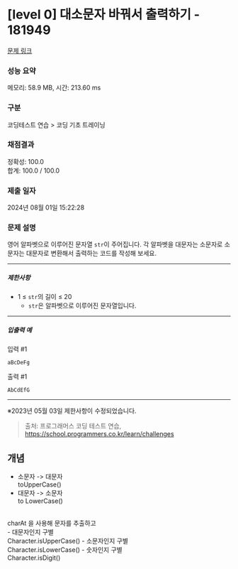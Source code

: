 # [level 0] 대소문자 바꿔서 출력하기 - 181949 

[문제 링크](https://school.programmers.co.kr/learn/courses/30/lessons/181949?language=java) 

### 성능 요약

메모리: 58.9 MB, 시간: 213.60 ms

### 구분

코딩테스트 연습 > 코딩 기초 트레이닝

### 채점결과

정확성: 100.0<br/>합계: 100.0 / 100.0

### 제출 일자

2024년 08월 01일 15:22:28

### 문제 설명

<p>영어 알파벳으로 이루어진 문자열 <code>str</code>이 주어집니다. 각 알파벳을 대문자는 소문자로 소문자는 대문자로 변환해서 출력하는 코드를 작성해 보세요.</p>

<hr>

<h5>제한사항</h5>

<ul>
<li>1 ≤ <code>str</code>의 길이 ≤ 20

<ul>
<li><code>str</code>은 알파벳으로 이루어진 문자열입니다.</li>
</ul></li>
</ul>

<hr>

<h5>입출력 예</h5>

<p>입력 #1</p>
<div class="highlight"><pre class="codehilite"><code>aBcDeFg
</code></pre></div>
<p>출력 #1</p>
<div class="highlight"><pre class="codehilite"><code>AbCdEfG
</code></pre></div>
<hr>

<p>※2023년 05월 03일 제한사항이 수정되었습니다.</p>

> 출처: 프로그래머스 코딩 테스트 연습, https://school.programmers.co.kr/learn/challenges

## 개념
- 소문자 -> 대문자 <br />
toUpperCase()
- 대문자 -> 소문자 <br />
to LowerCase()
<br />
charAt 을 사용해 문자를 추출하고 <br />
- 대문자인지 구별 <br />
Character.isUpperCase()
- 소문자인지 구별 <br />
Character.isLowerCase()
- 숫자인지 구별 <br />
Character.isDigit()
